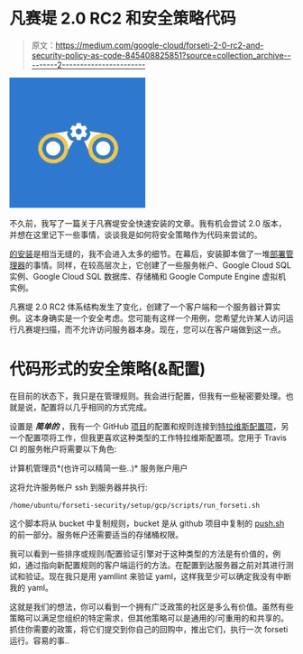 # 凡赛堤 2.0 RC2 和安全策略代码

> 原文：<https://medium.com/google-cloud/forseti-2-0-rc2-and-security-policy-as-code-845408825851?source=collection_archive---------2----------------------->

![](img/ab16805eac786f1de18dea9622b18c27.png)

不久前，我写了一篇关于凡赛堤安全快速安装的文章。我有机会尝试 2.0 版本，并想在这里记下一些事情，谈谈我是如何将安全策略作为代码来尝试的。

[的安装](https://docs.google.com/document/d/1RDw8QLhJVd-EAwIAviaboXwLoHPehteRGLCOXzEHBoc/preview)是相当无缝的，我不会进入太多的细节。在幕后，安装脚本做了一堆[部署管理器](https://cloud.google.com/deployment-manager)的事情。同样，在较高层次上，它创建了一些服务帐户、Google Cloud SQL 实例、Google Cloud SQL 数据库、存储桶和 Google Compute Engine 虚拟机实例。

凡赛堤 2.0 RC2 体系结构发生了变化，创建了一个客户端和一个服务器计算实例。这本身确实是一个安全考虑。您可能有这样一个用例，您希望允许某人访问运行凡赛堤扫描，而不允许访问服务器本身。现在，您可以在客户端做到这一点。

# 代码形式的安全策略(&配置)

在目前的状态下，我只是在管理规则。我会进行配置，但我有一些秘密要处理。也就是说，配置将以几乎相同的方式完成。

设置是 ***简单的*** ，我有一个 GitHub [项目](https://travis-ci.org/lzysh/ops-forseti-security)的配置和规则连接到[特拉维斯配置项](https://travis-ci.org)，另一个配置项将工作，但我更喜欢这种类型的工作特拉维斯配置项。您用于 Travis CI 的服务帐户将需要以下角色:

计算机管理员*(也许可以精简一些..)*
服务账户用户

这将允许服务帐户 ssh 到服务器并执行:

```
/home/ubuntu/forseti-security/setup/gcp/scripts/run_forseti.sh
```

这个脚本将从 bucket 中复制规则，bucket 是从 github 项目中复制的 [push.sh](https://github.com/lzysh/ops-forseti-security/blob/master/push.sh) 的前一部分。服务帐户还需要适当的存储桶权限。

我可以看到一些排序或规则/配置验证引擎对于这种类型的方法是有价值的，例如，通过指向新配置规则的客户端运行的方法。在配置到达服务器之前对其进行测试和验证。现在我只是用 yamllint 来验证 yaml，这样我至少可以确定我没有中断我的 yaml。

这就是我们的想法，你可以看到一个拥有广泛政策的社区是多么有价值。虽然有些策略可以满足您组织的特定需求，但其他策略可以是通用的/可重用的和共享的。抓住你需要的政策，将它们提交到你自己的回购中，推出它们，执行一次 forseti 运行。容易的事..